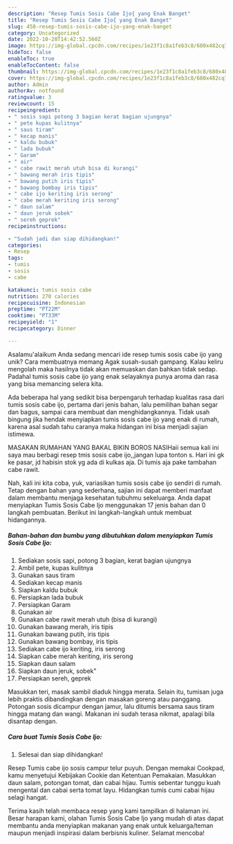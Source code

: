 ```yaml
---
description: "Resep Tumis Sosis Cabe Ijo{ yang Enak Banget"
title: "Resep Tumis Sosis Cabe Ijo{ yang Enak Banget"
slug: 458-resep-tumis-sosis-cabe-ijo-yang-enak-banget
category: Uncategorized
date: 2022-10-28T14:42:52.560Z
image: https://img-global.cpcdn.com/recipes/1e23f1c8a1feb3c8/680x482cq70/tumis-sosis-cabe-ijo-foto-resep-utama.jpg
hideToc: false
enableToc: true
enableTocContent: false
thumbnail: https://img-global.cpcdn.com/recipes/1e23f1c8a1feb3c8/680x482cq70/tumis-sosis-cabe-ijo-foto-resep-utama.jpg
cover: https://img-global.cpcdn.com/recipes/1e23f1c8a1feb3c8/680x482cq70/tumis-sosis-cabe-ijo-foto-resep-utama.jpg
author: Admin
authorAv: notfound
ratingvalue: 3
reviewcount: 15
recipeingredient:
- " sosis sapi potong 3 bagian kerat bagian ujungnya"
- " pete kupas kulitnya"
- " saus tiram"
- " kecap manis"
- " kaldu bubuk"
- " lada bubuk"
- " Garam"
- " air"
- " cabe rawit merah utuh bisa di kurangi"
- " bawang merah iris tipis"
- " bawang putih iris tipis"
- " bawang bombay iris tipis"
- " cabe ijo keriting iris serong"
- " cabe merah keriting iris serong"
- " daun salam"
- " daun jeruk sobek"
- " sereh geprek"
recipeinstructions:

- "Sudah jadi dan siap dihidangkan!"
categories:
- Resep
tags:
- tumis
- sosis
- cabe

katakunci: tumis sosis cabe 
nutrition: 270 calories
recipecuisine: Indonesian
preptime: "PT22M"
cooktime: "PT33M"
recipeyield: "1"
recipecategory: Dinner

---
```



Asalamu'alaikum Anda sedang mencari ide resep tumis sosis cabe ijo yang unik? Cara membuatnya memang Agak susah-susah gampang. Kalau keliru mengolah maka hasilnya tidak akan memuaskan dan bahkan tidak sedap. Padahal tumis sosis cabe ijo yang enak selayaknya punya aroma dan rasa yang bisa memancing selera kita.


Ada beberapa hal yang sedikit bisa berpengaruh terhadap kualitas rasa dari tumis sosis cabe ijo, pertama dari jenis bahan, lalu pemilihan bahan segar dan bagus, sampai cara membuat dan menghidangkannya. Tidak usah bingung jika hendak menyiapkan tumis sosis cabe ijo yang enak di rumah, karena asal sudah tahu caranya maka hidangan ini bisa menjadi sajian istimewa.

MASAKAN RUMAHAN YANG BAKAL BIKIN BOROS NASIHaii semua kali ini saya mau berbagi resep tmis sosis cabe ijo,,jangan lupa tonton s. Hari ini gk ke pasar, jd habisin stok yg ada di kulkas aja. Di tumis aja pake tambahan cabe rawit.


Nah, kali ini kita coba, yuk, variasikan tumis sosis cabe ijo sendiri di rumah. Tetap dengan bahan yang sederhana, sajian ini dapat memberi manfaat dalam membantu menjaga kesehatan tubuhmu sekeluarga. Anda dapat menyiapkan Tumis Sosis Cabe Ijo menggunakan 17 jenis bahan dan 0 langkah pembuatan. Berikut ini langkah-langkah untuk membuat hidangannya.

<!--inarticleads1-->

##### Bahan-bahan dan bumbu yang dibutuhkan dalam menyiapkan Tumis Sosis Cabe Ijo:

1. Sediakan  sosis sapi, potong 3 bagian, kerat bagian ujungnya
1. Ambil  pete, kupas kulitnya
1. Gunakan  saus tiram
1. Sediakan  kecap manis
1. Siapkan  kaldu bubuk
1. Persiapkan  lada bubuk
1. Persiapkan  Garam
1. Gunakan  air
1. Gunakan  cabe rawit merah utuh (bisa di kurangi)
1. Gunakan  bawang merah, iris tipis
1. Gunakan  bawang putih, iris tipis
1. Gunakan  bawang bombay, iris tipis
1. Sediakan  cabe ijo keriting, iris serong
1. Siapkan  cabe merah keriting, iris serong
1. Siapkan  daun salam
1. Siapkan  daun jeruk, sobek&#34;
1. Persiapkan  sereh, geprek


Masukkan teri, masak sambil diaduk hingga merata. Selain itu, tumisan juga lebih praktis dibandingkan dengan masakan goreng atau panggang. Potongan sosis dicampur dengan jamur, lalu ditumis bersama saus tiram hingga matang dan wangi. Makanan ini sudah terasa nikmat, apalagi bila disantap dengan. 

<!--inarticleads2-->

##### Cara buat Tumis Sosis Cabe Ijo:


1. Selesai dan siap dihidangkan!

Resep Tumis cabe ijo sosis campur telur puyuh. Dengan memakai Cookpad, kamu menyetujui Kebijakan Cookie dan Ketentuan Pemakaian. Masukkan daun salam, potongan tomat, dan cabai hijau. Tumis sebentar tunggu kuah mengental dan cabai serta tomat layu. Hidangkan tumis cumi cabai hijau selagi hangat. 

Terima kasih telah membaca resep yang kami tampilkan di halaman ini. Besar harapan kami, olahan Tumis Sosis Cabe Ijo yang mudah di atas dapat membantu anda menyiapkan makanan yang enak untuk keluarga/teman maupun menjadi inspirasi dalam berbisnis kuliner. Selamat mencoba!
